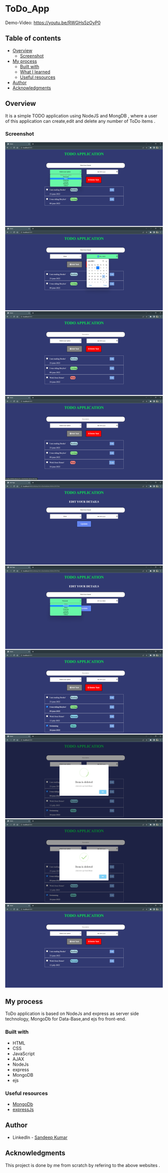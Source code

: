 # ToDo_App
Demo-Video: https://youtu.be/RWGHs5zOyP0

## Table of contents

- [Overview](#overview)
  - [Screenshot](#screenshot)
- [My process](#my-process)
  - [Built with](#built-with)
  - [What I learned](#what-i-learned)
  - [Useful resources](#useful-resources)
- [Author](#author)
- [Acknowledgments](#acknowledgments)

## Overview

It is a simple TODO application using NodeJS and MongDB , where a user of this application can create,edit and delete any number of ToDo items .

### Screenshot

![](images/image-1.png)
![](images/image-2.png)
![](images/image-3.png)
![](images/image-4.png)
![](images/image-5.png)
![](images/image-6.png)
![](images/image-7.png)
![](images/image-8.png)
![](images/image-9.png)
![](images/image-10.png)


## My process

ToDo application is based on NodeJs and express as server side technology, MongoDb for Data-Base,and ejs fro front-end.  
### Built with

- HTML
- CSS
- JavaScript
- AJAX
- NodeJs
- express
- MongoDB
- ejs
### Useful resources

- [MongoDb](https://mongoosejs.com/)
- [expressJs](https://expressjs.com/)

## Author

- LinkedIn - [Sandeep Kumar](https://www.linkedin.com/in/sandeepkumar2000/)


## Acknowledgments

This project is done by me from scratch by refering to the above websites .
